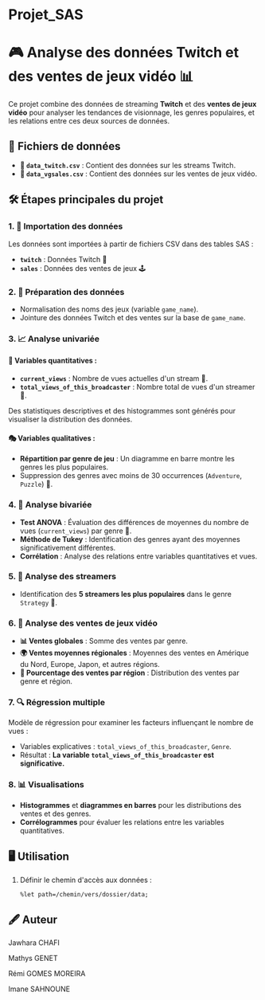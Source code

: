 # Projet_SAS

# 🎮 Analyse des données Twitch et des ventes de jeux vidéo 📊

Ce projet combine des données de streaming **Twitch** et des **ventes de jeux vidéo** pour analyser les tendances de visionnage, les genres populaires, et les relations entre ces deux sources de données.

## 📂 Fichiers de données
- **📁 `data_twitch.csv`** : Contient des données sur les streams Twitch.
- **📁 `data_vgsales.csv`** : Contient des données sur les ventes de jeux vidéo.

## 🛠️ Étapes principales du projet

### 1. 🚀 Importation des données
Les données sont importées à partir de fichiers CSV dans des tables SAS :
- **`twitch`** : Données Twitch 🎥
- **`sales`** : Données des ventes de jeux 🕹️

### 2. 🧹 Préparation des données
- Normalisation des noms des jeux (variable `game_name`).
- Jointure des données Twitch et des ventes sur la base de `game_name`.

### 3. 📈 Analyse univariée
#### 🔢 Variables quantitatives :
- **`current_views`** : Nombre de vues actuelles d'un stream 👀.
- **`total_views_of_this_broadcaster`** : Nombre total de vues d'un streamer 🌟.

Des statistiques descriptives et des histogrammes sont générés pour visualiser la distribution des données.

#### 🎭 Variables qualitatives :
- **Répartition par genre de jeu** : Un diagramme en barre montre les genres les plus populaires.
- Suppression des genres avec moins de 30 occurrences (`Adventure`, `Puzzle`) 🧩.

### 4. 🔗 Analyse bivariée
- **Test ANOVA** : Évaluation des différences de moyennes du nombre de vues (`current_views`) par genre 🎲.
- **Méthode de Tukey** : Identification des genres ayant des moyennes significativement différentes.
- **Corrélation** : Analyse des relations entre variables quantitatives et vues.

### 5. 🌟 Analyse des streamers
- Identification des **5 streamers les plus populaires** dans le genre `Strategy` 🧠.

### 6. 🛒 Analyse des ventes de jeux vidéo
- **📊 Ventes globales** : Somme des ventes par genre.
- **🌍 Ventes moyennes régionales** : Moyennes des ventes en Amérique du Nord, Europe, Japon, et autres régions.
- **📌 Pourcentage des ventes par région** : Distribution des ventes par genre et région.

### 7. 🔍 Régression multiple
Modèle de régression pour examiner les facteurs influençant le nombre de vues :
- Variables explicatives : `total_views_of_this_broadcaster`, `Genre`.
- Résultat : **La variable `total_views_of_this_broadcaster` est significative.**

### 8. 📊 Visualisations
- **Histogrammes** et **diagrammes en barres** pour les distributions des ventes et des genres.
- **Corrélogrammes** pour évaluer les relations entre les variables quantitatives.

## 🖥️ Utilisation
1. Définir le chemin d'accès aux données :
   ```sas
   %let path=/chemin/vers/dossier/data;

## 🖋️ Auteur

Jawhara CHAFI

Mathys GENET

Rémi GOMES MOREIRA

Imane SAHNOUNE

